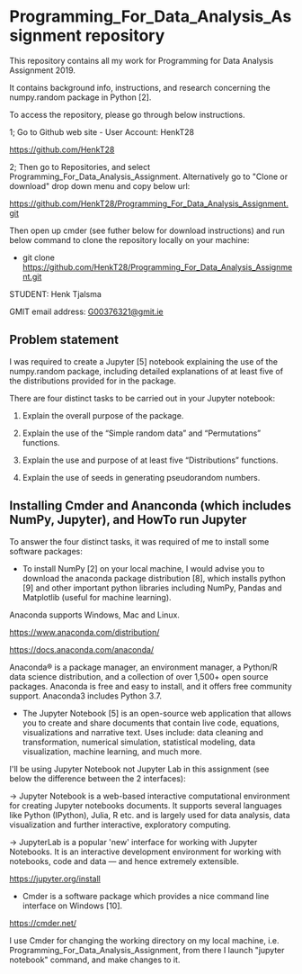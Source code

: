 # Programming_For_Data_Analysis_Assignment repository

This repository contains all my work for Programming for Data Analysis Assignment 2019.

It contains background info, instructions, and research concerning the numpy.random package in Python [2].

To access the repository, please go through below instructions.

1; Go to Github web site - User Account: HenkT28

<https://github.com/HenkT28>

2; Then go to Repositories, and select Programming_For_Data_Analysis_Assignment. Alternatively go to "Clone or download" drop down menu and copy below url:

<https://github.com/HenkT28/Programming_For_Data_Analysis_Assignment.git>

Then open up cmder (see futher below for download instructions) and run below command to clone the repository locally on your machine:

* git clone <https://github.com/HenkT28/Programming_For_Data_Analysis_Assignment.git>

STUDENT: Henk Tjalsma

GMIT email address: G00376321@gmit.ie

## Problem statement

I was required to create a Jupyter [5] notebook explaining the use of the numpy.random package, including detailed explanations of at least five of the distributions provided for in the package.

There are four distinct tasks to be carried out in your Jupyter notebook:

1. Explain the overall purpose of the package.

2. Explain the use of the “Simple random data” and “Permutations” functions.

3. Explain the use and purpose of at least five “Distributions” functions.

4. Explain the use of seeds in generating pseudorandom numbers.

## Installing Cmder and Ananconda (which includes NumPy, Jupyter), and HowTo run Jupyter

To answer the four distinct tasks, it was required of me to install some software packages:

* To install NumPy [2] on your local machine, I would advise you to download the anaconda package distribution [8], which installs python [9] and other important python libraries including NumPy, Pandas and Matplotlib (useful for machine learning).

Anaconda supports Windows, Mac and Linux.

<https://www.anaconda.com/distribution/>

<https://docs.anaconda.com/anaconda/>

Anaconda® is a package manager, an environment manager, a Python/R data science distribution, and a collection of over 1,500+ open source packages. Anaconda is free and easy to install, and it offers free community support.
Anaconda3 includes Python 3.7.

* The Jupyter Notebook [5] is an open-source web application that allows you to create and share documents that contain live code, equations, visualizations and narrative text. Uses include: data cleaning and transformation, numerical simulation, statistical modeling, data visualization, machine learning, and much more.

I'll be using Jupyter Notebook not Jupyter Lab in this assignment (see below the difference between the 2 interfaces):

-> Jupyter Notebook is a web-based interactive computational environment for creating Jupyter notebooks documents. It supports several languages like Python (IPython), Julia, R etc. and is largely used for data analysis, data visualization and further interactive, exploratory computing.

-> JupyterLab is a popular 'new' interface for working with Jupyter Notebooks. It is an interactive development environment for working with notebooks, code and data — and hence extremely extensible.

<https://jupyter.org/install>

* Cmder is a software package which provides a nice command line interface on Windows [10].

<https://cmder.net/>

I use Cmder for changing the working directory on my local machine, i.e. Programming_For_Data_Analysis_Assignment, from there I launch "jupyter notebook" command, and make changes to it.
